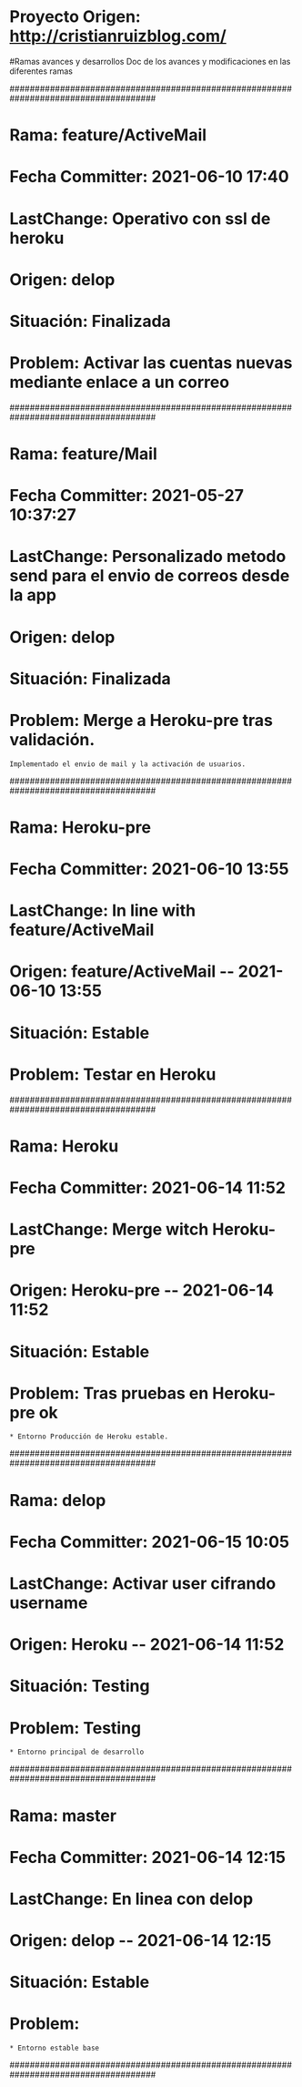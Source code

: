 # Proyecto Origen: http://cristianruizblog.com/
#Ramas avances y desarrollos
Doc de los avances y modificaciones en las diferentes ramas

#####################################################################################
# Rama: feature/ActiveMail
# Fecha Committer: 2021-06-10 17:40
# LastChange: Operativo con ssl de heroku
# Origen: delop
# Situación: Finalizada
# Problem: Activar las cuentas nuevas mediante enlace a un correo
#####################################################################################	
# Rama: feature/Mail
# Fecha Committer: 2021-05-27 10:37:27
# LastChange: Personalizado metodo send para el envio de correos desde la app
# Origen: delop
# Situación: Finalizada
# Problem: Merge a Heroku-pre tras validación.
	Implementado el envio de mail y la activación de usuarios.
#####################################################################################	
# Rama: Heroku-pre
# Fecha Committer: 2021-06-10 13:55
# LastChange: In line with feature/ActiveMail
# Origen: feature/ActiveMail -- 2021-06-10 13:55
# Situación: Estable
# Problem: Testar en Heroku
#####################################################################################
# Rama: Heroku
# Fecha Committer: 2021-06-14 11:52
# LastChange: Merge witch Heroku-pre
# Origen: Heroku-pre -- 2021-06-14 11:52
# Situación: Estable
# Problem: Tras pruebas en Heroku-pre ok
	* Entorno Producción de Heroku estable.
#####################################################################################
# Rama: delop
# Fecha Committer: 2021-06-15 10:05
# LastChange: Activar user cifrando username
# Origen: Heroku -- 2021-06-14 11:52
# Situación: Testing
# Problem: Testing
	* Entorno principal de desarrollo
#####################################################################################
# Rama: master
# Fecha Committer: 2021-06-14 12:15
# LastChange: En linea con delop
# Origen: delop -- 2021-06-14 12:15
# Situación: Estable
# Problem: 
	* Entorno estable base
#####################################################################################